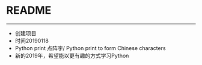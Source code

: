 # README
---
* 创建项目
* 时间20190118
* Python print 点阵字/ Python print to form Chinese characters
* 新的2019年，希望能以更有趣的方式学习Python
